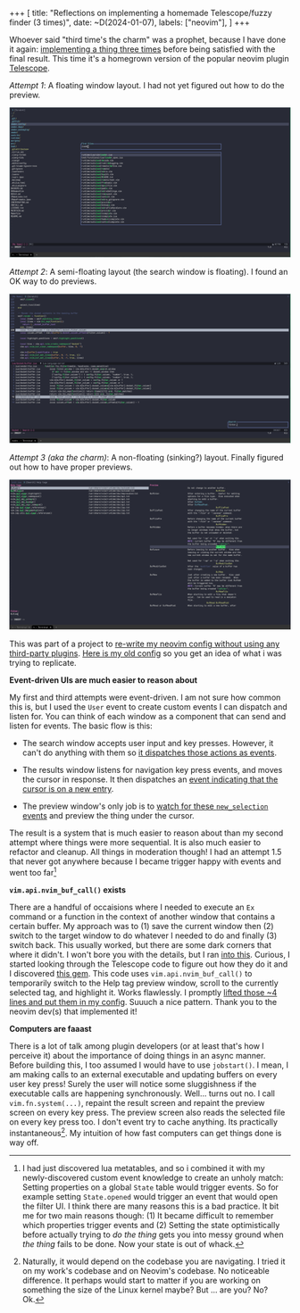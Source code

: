 +++
[
    title: "Reflections on implementing a homemade Telescope/fuzzy finder (3 times)",
    date: ~D(2024-01-07),
    labels: ["neovim"],
]
+++

Whoever said "third time's the charm" was a prophet, because I have done it again: [implementing a thing three times](/post/reflections-on-writing-3-parser-combinator-libraries") before being satisfied with the final result. This time it's a homegrown version of the popular neovim plugin [Telescope](https://github.com/nvim-telescope/telescope.nvim).

_Attempt 1_: A floating window layout. I had not yet figured out how to do the preview.

![first-attempt](/assets/images/telescope-first-attempt.png)

_Attempt 2_: A semi-floating layout (the search window is floating). I found an OK way to do previews.

![second-attempt](/assets/images/telescope-second-attempt.png)

_Attempt 3 (aka the charm)_: A non-floating (sinking?) layout. Finally figured out how to have proper previews.

![third-attempt](/assets/images/telescope-third-attempt.png)

This was part of a project to [re-write my neovim config without using any third-party plugins](https://gitlab.com/wake-sleeper/plugin-free-neovim). [Here is my old config](https://gitlab.com/wake-sleeper/dotfiles/-/blob/383833fca0011d6f9f85248a5ef66a1f104d4ae5/nvim/.config/nvim/init.lua) so you get an idea of what i was trying to replicate.

__Event-driven UIs are much easier to reason about__

My first and third attempts were event-driven. I am not sure how common this is, but I used the `User` event to create custom events I can dispatch and listen for. You can think of each window as a component that can send and listen for events. The basic flow is this:

- The search window accepts user input and key presses. However, it can't do anything with them so [it dispatches those actions as events](https://gitlab.com/wake-sleeper/plugin-free-neovim/-/blob/8663c85081fda56592ba2ebcf95e63bb92d3902d/lua/uscope.lua#L462).

- The results window listens for navigation key press events, and moves the cursor in response. It then dispatches an [event indicating that the cursor is on a new entry](https://gitlab.com/wake-sleeper/plugin-free-neovim/-/blob/8663c85081fda56592ba2ebcf95e63bb92d3902d/lua/uscope.lua#L343).

- The preview window's only job is to [watch for these `new_selection` events](https://gitlab.com/wake-sleeper/plugin-free-neovim/-/blob/8663c85081fda56592ba2ebcf95e63bb92d3902d/lua/uscope.lua#L273) and preview the thing under the cursor.

The result is a system that is much easier to reason about than my second attempt where things were more sequential. It is also much easier to refactor and cleanup. All things in moderation though! I had an attempt 1.5 that never got anywhere because I became trigger happy with events and went too far[^1]


__`vim.api.nvim_buf_call()` exists__

There are a handful of occaisions where I needed to execute an `Ex` command or a function in the context of another window that contains a certain buffer. My approach was to (1) save the current window then (2) switch to the target window to do whatever I needed to do and finally (3)  switch back. This usually worked, but there are some dark corners that where it didn't. I won't bore you with the details, but I ran [into this](https://github.com/neovim/neovim/issues/21437). Curious, I started looking through the Telescope code to figure out how they do it and I discovered [this gem](https://github.com/nvim-telescope/telescope.nvim/blob/87e92ea31b2b61d45ad044cf7b2d9b66dad2a618/lua/telescope/previewers/buffer_previewer.lua#L293C6-L293C6). This code uses `vim.api.nvim_buf_call()` to temporarily switch to the Help tag preview window, scroll to the currently selected tag, and highlight it. Works flawlessly. I promptly [lifted those ~4 lines and put them in my config](https://gitlab.com/wake-sleeper/plugin-free-neovim/-/blob/8663c85081fda56592ba2ebcf95e63bb92d3902d/lua/uscope.lua#L183). Suuuch a nice pattern. Thank you to the neovim dev(s) that implemented it!

__Computers are faaast__

There is a lot of talk among plugin developers (or at least that's how I perceive it) about the importance of doing things in an async manner. Before building this, I too assumed I would have to use `jobstart()`. I mean, I am making calls to an external executable and updating buffers on every user key press! Surely the user will notice some sluggishness if the executable calls are happening synchronously. Well... turns out no. I call `vim.fn.system(...)`, repaint the result screen and repaint the preview screen on every key press. The preview screen also reads the selected file on every key press too. I don't event try to cache anything. Its practically instantaneous[^2]. My intuition of how fast computers can get things done is way off.

[^1]: I had just discovered lua metatables, and so i combined it with my newly-discovered custom event knowledge to create an unholy match: Setting properties on a global `State` table would trigger events. So for example setting `State.opened` would trigger an event that would open the filter UI. I think there are many reasons this is a bad practice. It bit me for two main reasons though: (1) It became difficult to remember which properties trigger events and (2) Setting the state optimistically before actually trying to _do the thing_ gets you into messy ground when _the thing_ fails to be done. Now your state is out of whack.

[^2]: Naturally, it would depend on the codebase you are navigating. I tried it on my work's codebase and on Neovim's codebase. No noticeable difference. It perhaps would start to matter if you are working on something the size of the Linux kernel maybe? But ... are you? No? Ok.

